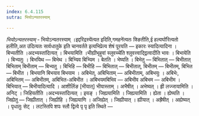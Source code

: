 ```yaml
---
index: 6.4.115
sutra: भियोऽन्यतरस्याम्

---
```

_भियोऽन्यतरस्याम्_ - भियोऽन्यतरस्याम् ।इद्दरिद्रस्ये॑त्यत इदिति,गमहने॑त्यतः क्ङितीति,ई हल्यघो॑रित्यतो हलीति,अत उ॑दित्यतः सार्वधातुके इति चानवर्तते इत्यभिप्रेत्य शेषं पूरयति —  इकारः स्यादित्यादिना । बिभ्यतीति ।अदभ्यस्ता॑दित्यत् । बिभयामिति ।भीह्यीभृहुवां स्लुवच्चे॑ति श्लुवत्त्वाद्द्वित्वादीति भावः । बिभायेति । बिभ्यतुः । बिभयिथ — बिभेथ । बिभ्यिव बिभ्यिम । बेतति । भेष्यति । बिभेतु —  बिभितात् — बिभीतात् बिभिताम् बिभीताम् — बिभ्यतु । बिभिहि — बिभीहि —  बिभितात् —  बिभीतात्, बिभीतम् — बिभीतम्, बिभित — बिभीत । बिभयानि बिभयाव बिभयाम । अबिभेत्, अबिभिताम् — अबिभीताम्, अबिभयुः । अबिभेः, अबिभितम् — अबिभीतम्, अबिभित-अबिभीत । अबिभयमबिभिव — अबिभीव अबिभम — अबिभीम । बिभियात् —  बिभीयादित्यादि । आशीर्लिङ [भीयात्] भीयास्ताम् । अभैषीत् । अभेष्यत् । हृी लज्जायामिति । अनिट् । जिहियतीति ।अदभ्यस्ता॑दित्यत् । इयङ् । जिह्ययामिति । जिह्ययामिति । ह्येता । ह्येष्यति । जिह्येतु — जिह्यीतात् । जिह्यीहि । जिह्ययाणि । अजिह्येत् । जिह्यीयात् । ह्यीयात् । अह्रैषीत् । अह्येष्यत् । पृधातुः सेट् । लटस्तिपि शपः स्लौ द्वित्वे पृ पृ इति स्थिते  — 